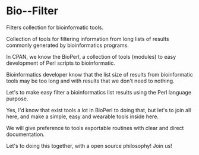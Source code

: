 Bio--Filter
===========

Filters collection for bioinformatic tools.

Collection of tools for filtering information from long lists of results commonly generated by bioinformatics programs.

In CPAN, we know the BioPerl, a collection of tools (modules) to easy development of Perl scripts to bioinformatic.

Bioinformatics developer know that the list size of results from bioinformatic tools may be too long and with results that we don't need to nothing.

Let's to make easy filter a bioinformatics list results using the Perl language purpose.

Yes, I'd know that exist tools a lot in BioPerl to doing that, but let's to join all here, and make a simple, easy and wearable tools inside here.

We will give preference to tools exportable routines with clear and direct documentation.

Let's to doing this together, with a open source philosophy! Join us!
